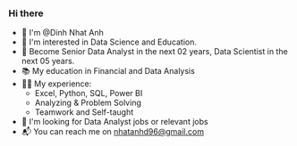 ### Hi there

* 👋 I'm @Dinh Nhat Anh
* 🥰 I'm interested in Data Science and Education.
* 🎯 Become Senior Data Analyst in the next 02 years, Data Scientist in the next 05 years.
* 📚 My education in Financial and Data Analysis
* 👨‍🔬 My experience:
  - Excel, Python, SQL, Power BI
  - Analyzing & Problem Solving 
  - Teamwork and Self-taught
* 💼 I'm looking for Data Analyst jobs or relevant jobs
* 📬 You can reach me on nhatanhd96@gmail.com

